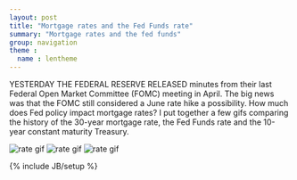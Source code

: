 ```yaml
---
layout: post
title: "Mortgage rates and the Fed Funds rate"
summary: "Mortgage rates and the fed funds"
group: navigation
theme :
  name : lentheme
---
```


YESTERDAY THE FEDERAL RESERVE RELEASED minutes from their last Federal Open Market Committee (FOMC) meeting in April.  The big news was that the FOMC still considered a June rate hike a possibility.  How much does Fed policy impact mortgage rates? I put together a few gifs comparing the history of the 30-year mortgage rate, the Fed Funds rate and the 10-year constant maturity Treasury.


<img src="{{ site.url }}/img/charts_may_19_2016/rate1.gif" alt="rate gif"/>


<img src="{{ site.url }}/img/charts_may_19_2016/rate2.gif" alt="rate gif"/>


<img src="{{ site.url }}/img/charts_may_19_2016/rate3.gif" alt="rate gif"/>



{% include JB/setup %}
